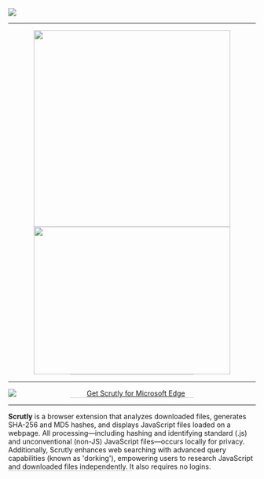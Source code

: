 <div align="center">
  <img src="https://github.com/user-attachments/assets/ae41337c-ef16-4e56-986d-cec0cf61c9a2" style="display: block; margin-bottom: 0; height=400 width=450">
<hr>
 <img src="https://github.com/user-attachments/assets/72f83fcf-53d0-42e0-9159-15a36a21bc3e" height=400 width=400><img src="https://github.com/user-attachments/assets/8b2c9a13-19ee-473c-890a-8fb67beffdca" height=300 width=400>

  <div style="height: 1px; background-color: #ccc; width: 50%; margin: 0 auto;"></div><hr>
  <a href="https://microsoftedge.microsoft.com/addons/detail/scrutly/iconefldmpndglblbegnaflgnfnopjkd">
    <img src="https://github.com/user-attachments/assets/ea0b3a09-c5ae-41f4-b0ad-e9263e664f9c" alt="Get Scrutly for Microsoft Edge" style="display: block; margin-bottom: 0;">
  </a>
  <div style="height: 1px; background-color: #ccc; width: 50%; margin: 0 auto;"></div>
</div><hr>
<div style="text-align: left;">
  <b>Scrutly</b> is a browser extension that analyzes downloaded files, generates SHA-256 and MD5 hashes, and displays JavaScript files loaded on a webpage. All processing—including hashing and identifying standard (.js) and unconventional (non-JS) JavaScript files—occurs locally for privacy. Additionally, Scrutly enhances web searching with advanced query capabilities (known as 'dorking'), empowering users to research JavaScript and downloaded files independently. It also requires no logins.
  <div style="height: 1px; background-color: #ccc; width: 50%; margin: 0;"></div>
</div>
